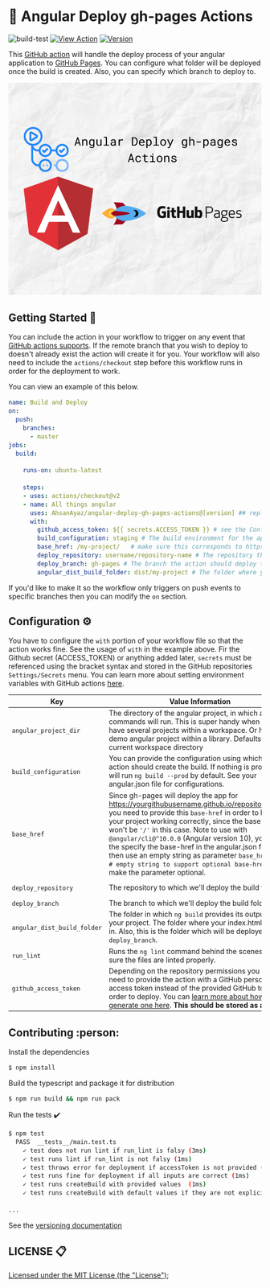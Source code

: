 # :rocket: Angular Deploy gh-pages Actions

![build-test](https://github.com/AhsanAyaz/angular-deploy-gh-pages-actions/workflows/build-test/badge.svg) [![View Action](https://img.shields.io/badge/action-marketplace-blue.svg?logo=github&color=orange)](https://github.com/marketplace/actions/angular-deploy-gh-pages-actions/) [![Version](https://img.shields.io/github/v/release/AhsanAyaz/angular-deploy-gh-pages-actions.svg?logo=github)](https://github.com/AhsanAyaz/angular-deploy-gh-pages-actions/releases)

This [GitHub action](https://github.com/features/actions) will handle the deploy process of your angular application to [GitHub Pages](https://pages.github.com/). You can configure what folder will be deployed once the build is created. Also, you can specify which branch to deploy to.

![image](assets/github-actions.png)

## Getting Started :muscle:

You can include the action in your workflow to trigger on any event that [GitHub actions supports](https://help.github.com/en/articles/events-that-trigger-workflows). If the remote branch that you wish to deploy to doesn't already exist the action will create it for you. Your workflow will also need to include the `actions/checkout` step before this workflow runs in order for the deployment to work.

You can view an example of this below.

```yml
name: Build and Deploy
on:
  push:
    branches:
      - master
jobs:
  build:

    runs-on: ubuntu-latest

    steps:
    - uses: actions/checkout@v2
    - name: All things angular
      uses: AhsanAyaz/angular-deploy-gh-pages-actions@[version] ## replace by latest version without it you will see Expected format {org}/{repo}[/path]@ref. Actual 'AhsanAyaz/angular-deploy-gh-pages-actions',Input string was not in a correct format.
      with:
        github_access_token: ${{ secrets.ACCESS_TOKEN }} # see the Configuration section for how you can create secrets
        build_configuration: staging # The build environment for the app. please look configurations in your angular.json
        base_href: /my-project/   # make sure this corresponds to https://<your_username>.github.io/<base_href>/
        deploy_repository: username/repository-name # The repository the action should deploy to.
        deploy_branch: gh-pages # The branch the action should deploy to.
        angular_dist_build_folder: dist/my-project # The folder where your project is supposed to be after running ng build by the action.
```

If you'd like to make it so the workflow only triggers on push events to specific branches then you can modify the `on` section.


## Configuration ⚙️

You have to configure the `with` portion of your workflow file so that the action works fine. See the usage of `with` in the example above. Fir the Github secret (ACCESS_TOKEN) or anything added later, `secrets` must be referenced using the bracket syntax and stored in the GitHub repositories `Settings/Secrets` menu. You can learn more about setting environment variables with GitHub actions [here](https://help.github.com/en/articles/workflow-syntax-for-github-actions#jobsjob_idstepsenv).

| Key            | Value Information                                                                                                                                                                                                                                                                                                                                                                                                                                              | Type             | Required | Default |
| -------------- | -------------------------------------------------------------------------------------------------------------------------------------------------------------------------------------------------------------------------------------------------------------------------------------------------------------------------------------------------------------------------------------------------------------------------------------------------------------- | ---------------- | -------- | -------- |
| `angular_project_dir`          | The directory of the angular project, in which all the commands will run. This is super handy when you have several projects within a workspace. Or have a demo angular project within a library. Defaults to current workspace directory                                                                                                                                                            | `with`           | **Yes**  |  "./"  |
| `build_configuration`          | You can provide the configuration using which the action should create the build. If nothing is provided, it will run `ng build --prod` by default. See your angular.json file for configurations.                                                                                                                                                            | `with`           | **Yes**  |  "production"  |
| `base_href`          | Since gh-pages will deploy the app for https://yourgithubusername.github.io/repositoryname/, you need to provide this `base-href` in order to have your project working correctly, since the base-href won't be `'/'` in this case. Note to use with `@angular/cli@^10.0.0` (Angular version 10), you need the specify the base-href in the angular.json file and then use an empty string as parameter `base_href: '' # empty string to support optional base-href` to make the parameter optional.                                                                                                                                                            | `with`           | **No**  | "/" |
| `deploy_repository`          | The repository to which we'll deploy the build folder.                                                                                                                                                            | `with`           | **No**  | Current repository |
| `deploy_branch`          | The branch to which we'll deploy the build folder.                                                                                                                                                            | `with`           | **No**  | "gh-pages" |
| `angular_dist_build_folder`          | The folder in which `ng build` provides its output for your project. The folder where your index.html resides in. Also, this is the folder which will be deployed to the `deploy_branch`.                                                                                                                                                             | `with`           | **No**  | "dist" |
| `run_lint`          | Runs the `ng lint` command behind the scenes to make sure the files are linted properly.                                                                                                                                                             | `with`           | **No**  | "false" |
| `github_access_token` | Depending on the repository permissions you may need to provide the action with a GitHub personal access token instead of the provided GitHub token in order to deploy. You can [learn more about how to generate one here](https://help.github.com/en/articles/creating-a-personal-access-token-for-the-command-line). **This should be stored as a secret**.                                                                                                 | `secrets / with` | **Yes**  |

## Contributing :person:

Install the dependencies
```bash
$ npm install
```

Build the typescript and package it for distribution
```bash
$ npm run build && npm run pack
```

Run the tests :heavy_check_mark:
```bash
$ npm test
  PASS  __tests__/main.test.ts
    ✓ test does not run lint if run_lint is falsy (3ms)
    ✓ test runs lint if run_lint is not falsy (1ms)
    ✓ test throws error for deployment if accessToken is not provided (17ms)
    ✓ test runs fine for deployment if all inputs are correct (1ms)
    ✓ test runs createBuild with provided values  (1ms)
    ✓ test runs createBuild with default values if they are not explicitly provided

...
```


See the [versioning documentation](https://github.com/actions/toolkit/blob/master/docs/action-versioning.md)

## LICENSE 📋
[Licensed under the MIT License (the "License")](./LICENSE);
